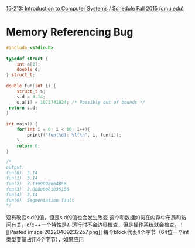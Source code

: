 [15-213: Introduction to Computer Systems / Schedule Fall 2015 (cmu.edu)](https://www.cs.cmu.edu/afs/cs/academic/class/15213-f15/www/schedule.html)
# Memory Referencing Bug
```c++
#include <stdio.h>  
  
typedef struct {  
    int a[2];  
    double d;  
} struct_t;  
  
double fun(int i) {  
    struct_t s;  
    s.d = 3.14;  
    s.a[i] = 1073741824; /* Possibly out of bounds */  
 return s.d;  
}  
  
int main() {  
    for(int i = 0; i < 10; i++){  
        printf("fun(%d): %lf\n", i, fun(i));  
    }  
    return 0;  
}

/*
output:
fun(0)  3.14
fun(1)  3.14
fun(2)  3.1399998664856
fun(3)  2.00000061035156
fun(4)  3.14
fun(6)  Segmentation fault
*/
```
没有改变s.d的值，但是s.d的值也会发生改变
这个和数据如何在内存中布局和访问有关，c/c++一个特性是在运行时不会边界检查，但是操作系统就会检查。
![[Pasted image 20220409232257.png]]
每个block代表4个字节（64位一个int类型变量占用4个字节），如果应用